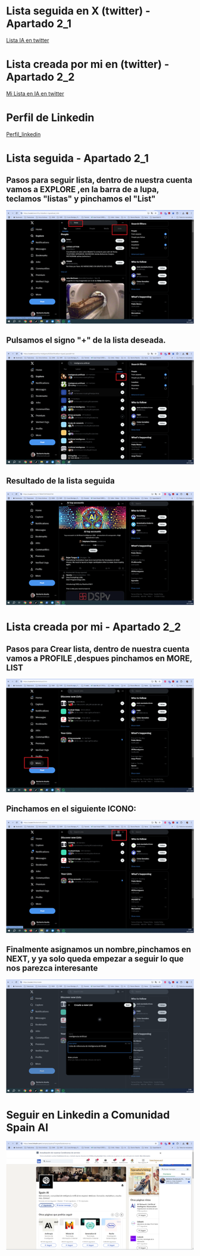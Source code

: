 # Lista seguida en X (twitter) - Apartado 2_1
[Lista IA en twitter](https://x.com/i/lists/1179844739765620744)

# Lista creada por mi en (twitter) - Apartado 2_2
[Mi Lista en IA en twitter](https://x.com/i/lists/1861170456658878918)
#
# Perfil de Linkedin
[Perfil_linkedin](www.linkedin.com/in/norberto-acuña-domínguez-3782b0176)
#
# Lista seguida - Apartado 2_1
## Pasos para seguir lista, dentro de nuestra cuenta vamos a EXPLORE ,en la barra de a lupa, teclamos "listas" y pinchamos el "List"
![Paso1](img/TareaPIA01_Imagen_seguir_lista_X_1.png)
## Pulsamos el signo "+" de la lista deseada.
![Paso2](img/TareaPIA01_Imagen_seguir_lista_X_2.png)
## Resultado de la lista seguida
![Paso3](img/TareaPIA01_Imagen_seguir_lista_X_Fin.png)
#
#
#
#
#
# Lista creada por mi - Apartado 2_2
## Pasos para Crear lista, dentro de nuestra cuenta vamos a PROFILE ,despues pinchamos en MORE, LIST
![Paso1](img/TareaPIA01_Imagen_crear_lista_X.png)
## Pinchamos en el siguiente ICONO:
![Paso2](img/TareaPIA01_Imagen_crear_lista_X_2.png)
## Finalmente asignamos un nombre,pinchamos en NEXT, y ya solo queda empezar a seguir lo que nos parezca interesante
![Paso3](img/TareaPIA01_Imagen_crear_lista_X_3.png)

# Seguir en Linkedin a Comunidad Spain AI
![Comunidad_Spain_AI](img/TareaPIA01_Imagen_seguir_linkedin.png)



